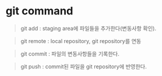 # git command

> git add : staging area에 파일들을 추가한다(변동사항 확인).

> git remote : local repository, git repository를 연동

> git commit : 파일의 변동사항들을 기록한다.

> git push : commit된 파일을 git repository에 반영한다.